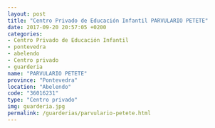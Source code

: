 ```yaml
---
layout: post
title: "Centro Privado de Educación Infantil PARVULARIO PETETE"
date: 2017-09-20 20:57:05 +0200
categories:
- Centro Privado de Educación Infantil
- pontevedra
- abelendo
- Centro privado
- guarderia
name: "PARVULARIO PETETE"
province: "Pontevedra"
location: "Abelendo"
code: "36016231"
type: "Centro privado"
img: guarderia.jpg
permalink: /guarderias/parvulario-petete.html
---
```

